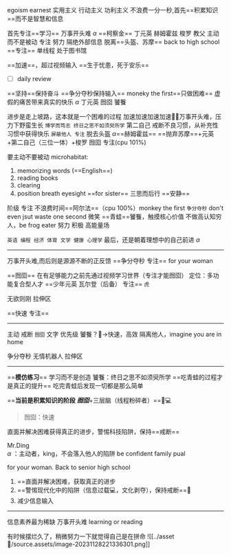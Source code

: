 egoism earnest
实用主义 行动主义 功利主义
不浪费一分一秒,首先==积累知识==而不是智慧和信息

首先专注==学习==
万事开头难
$\alpha$ ==柯察金== 丁元英 赫姆霍兹 梭罗 教父
主动而不是被动 专注 努力 隔绝外部信息 脱离==头盔、苏摩==
back to high school
==专注== 单线程
处于图书馆


==加速==，超过视频输入
==生于忧患，死于安乐==
- [ ] daily review


==坚持==保持奋斗
==争分夺秒保持输入== moneky the first==只做困难==
虚假的痛苦带来真实的快乐
$\alpha$ 丁元英 囫囵 饕餮


进步是走上坡路，这本就是一个困难的过程
加速加速加速加速🏃‍♂万事开头难，压力下野蛮生长
`博学而笃志 终日之思不如须臾所学`
第二自己
戒断不良习惯，从补充性习惯中获得快乐
`屏蔽他人 专注`
脱去头盔 $\alpha$==赫姆霍兹== ==抛弃苏摩==+元英+第二自己（三位一体）+梭罗
囫囵 专注(cpu 101%)

要主动不要被动
microhabitat:
1. memorizing words (==English==)
2. reading books 
3. clearing
4. position breath eyesight
==for sister==
三思而后行
==安静==

阶级 专注 不浪费时间==阿尔法==（cpu 100%）monkey the first
`争分夺秒` don't even jsut waste one second
微笑 ==青蛙==饕餮，触摸核心价值
不做高认知穷人，be frog eater
努力 积极 高能量场

`英语 编程 经济 体育 文学 健康 心理学`
最后，还是朝着理想中的自己前进 $\alpha$
********
万事开头难,而后则是源源不断的正反馈 ==争分夺秒 专注==
for your woman

==囫囵== 在有足够能力之前先通过视频学习世界（专注才能囫囵）
定位：多功能复合型人才
==少年元英 瓦尔登（后备） 专注== `虎`

无欲则刚 拉伸区

==快速 专注==
***********
主动 戒断 `囫囵` 文字 优先级
饕餮？🐺->快速，高效
隔离他人，imagine you are in home


争分夺秒 无情机器人
拉伸区
**********
==**模仿练习**== 学习而不是创造
饕餮：终日之思不如须臾所学
==吃青蛙的过程才是真正的提升==
吃完青蛙后发现一切都是那么简单

==**当前是积累知识的阶段** ***囫囵***+三层脑（线程粉碎者）==🧠💻
>囫囵：快速

直面并解决困难获得真正的进步，警惕科技陷阱，保持==戒断==

Mr.Ding  
$\alpha$ ：主动者，king，不会落入他人的陷阱
be confident family pual

for your woman. Back to senior high school
1. ==直面并解决困难，获取真正的进步
2. ==警惕现代化中的陷阱（信息过载💻，文化剥夺），保持戒断==👮
3. 减少信息输入
**********
信息素养最为稀缺
万事开头难
learning or reading

有时候摆烂久了，稍微努力一下就觉得自己是在拼命
![[../asset🧰/source.assets/image-20231128221336301.png]]



